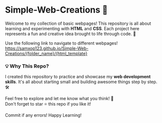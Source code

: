 # Simple-Web-Creations 🌟 
Welcome to my collection of basic webpages! This repository is all about learning and experimenting with **HTML** and **CSS**. Each project here represents a fun and creative idea brought to life through code. 🚀

Use the following link to navigate to different webpages! <br>
<a target="_blank" href="https://samxop123.github.io/Simple-Web-Creations/{folder_name}/{html_template}">https://samxop123.github.io/Simple-Web-Creations/{folder_name}/{html_template}</a>

<!-- ## 🎨 What's Inside?

- 🇮🇳 **Indian Flag**: A simple representation of the Indian flag using only HTML and CSS.  
- 🎴 **Pokemon Card**: A custom-designed card inspired by Pokémon.  
- 📄 **More to Come**: Stay tuned for more fun projects!

--- -->

### 💡 Why This Repo?

I created this repository to practice and showcase my **web development skills**. It's all about starting small and building awesome things step by step. 🛠️


Feel free to explore and let me know what you think! 🥰  
Don't forget to star ⭐ this repo if you like it!  

Commit if any errors! Happy Learning!
